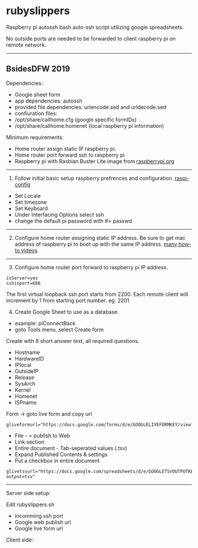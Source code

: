 # rubyslippers
Raspberry pi autossh bash auto-ssh script utilizing google spreadsheets.

No outside ports are needed to be forwarded to client raspberry pi on remote network.

----
BsidesDFW 2019
----

Dependencies:
* Google sheet form
* app dependencies: autossh
* provided file dependencies: urlencode.sed and urldecode.sed
* confiuration files:
* /opt/share/callhome.cfg				(google specific formIDs)
* /opt/share/callhome.homenet		(local raspberry pi information)

Minimum requirements: 
* Home router assign static IP raspberry pi.
* Home router port forward ssh to raspberry pi
* Raspberry pi with Rasbian Buster Lite image from [raspberrypi.org](https://www.raspberrypi.org/downloads/raspbian/ "raspberrypi.org")

----
1. Follow initial basic setup raspberry prefrences and configuration.  [raspi-config](https://www.raspberrypi.org/documentation/configuration/raspi-config.md)
*	Set Locale
*	Set timezone
*	Set Keyboard
*	Under Interfacing Options select ssh
*	change the default pi password with #> passwd
	
----
2. Configure home router assigning static IP address. Be sure to get mac address of raspberry pi to boot up with the same IP address. [many how-to videos](https://www.google.com/search?q=setup+static+ip+home+router+raspberry+pi&source=lnms&tbm=vid "many how-to videos").
----
3. Configure home router port forward to raspberry pi IP address.
~~~~
isServer=yes
sshinport=686
~~~~
The first virtual loopback ssh port starts from 2200.  Each remote client will increment by 1 from starting port number. eg. 2201

4. Create Google Sheet to use as a database.

* example: piConnectBack
* goto Tools menu, select Create form

Create with 8 short answer text, all required questions.

* Hostname
* HardwareID
* IPlocal
* OutsideIP
* Release
* SysArch
* Kernel
* Homenet
* ISPname

Form -> goto live form  and copy url 
~~~~
gliveformurl="https://docs.google.com/forms/d/e/GOOGLELIVEFORMKEY/viewform"
~~~~

* File - > publish to Web
* Link section
* Entire document - Tab-seperated values (.tsv)
* Expand Published Contents & settings
* Put a checkbox in entire document 

~~~~
glivetsvurl="https://docs.google.com/spreadsheets/d/e/GOOGLETSVOUTPUTKEY/pub?output=tsv"
~~~~

----

Server side setup:

Edit rubyslippers.sh
* incomming ssh port
* Google web publish url
* Google live form url

Client side:

